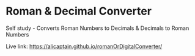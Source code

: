 # Roman & Decimal Converter
Self study - Converts Roman Numbers to Decimals & Decimals to Roman Numbers

Live link: https://alicaptain.github.io/romanOrDigitalConverter/
